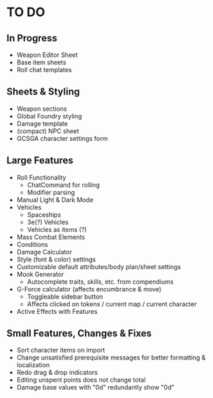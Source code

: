 # TO DO
## In Progress
- Weapon Editor Sheet
- Base item sheets
- Roll chat templates
## Sheets & Styling
- Weapon sections
- Global Foundry styling
- Damage template
- (compact) NPC sheet
- GCSGA character settings form
## Large Features
- Roll Functionality
	- ChatCommand for rolling
	- Modifier parsing
- Manual Light & Dark Mode
- Vehicles
	- Spaceships
	- 3e(?) Vehicles
	- Vehicles as items (?)
- Mass Combat Elements
- Conditions
- Damage Calculator
- Style (font & color) settings
- Customizable default attributes/body plan/sheet settings
- Mook Generator
	- Autocomplete traits, skills, etc. from compendiums
- G-Force calculator (affects encumbrance & move)
	- Toggleable sidebar button
	- Affects clicked on tokens / current map / current character
- Active Effects with Features
## Small Features, Changes & Fixes
- Sort character items on import
- Change unsatisfied prerequisite messages for better formatting & localization
- Redo drag & drop indicators
- Editing unspent points does not change total
- Damage base values with "0d" redundantly show "0d"
